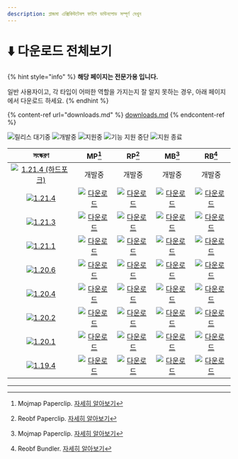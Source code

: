```yaml
---
description: প্লাজমা এক্সিকিউটেবল ফাইল ডাউনলোড সম্পূর্ণ দেখুন
---
```


# ⬇️ 다운로드 전체보기

{% hint style="info" %}
**해당 페이지는 전문가용 입니다.**

일반 사용자이고, 각 타입이 어떠한 역할을 가지는지 잘 알지 못하는 경우, 아래 페이지에서 다운로드 하세요.
{% endhint %}

{% content-ref url="downloads.md" %}
[downloads.md](downloads.md)
{% endcontent-ref %}

![릴리스 대기중](https://badge.plazmamc.org/0/릴리스%20대기중) ![개발중](https://badge.plazmamc.org/1/개발중) ![지원중](https://badge.plazmamc.org/2/지원중) ![기능 지원 중단](https://badge.plazmamc.org/6/기능%20지원%20중단) ![지원 종료](https://badge.plazmamc.org/4/지원%20종료)

|                                               সংস্করণ                                               |                                                                                                 MP[^1]                                                                                                 |                                                                                                 RP[^2]                                                                                                |                                                                                                MB[^3]                                                                                                |                                                                                                RB[^4]                                                                                               |
| :-------------------------------------------------------------------------------------------------: | :----------------------------------------------------------------------------------------------------------------------------------------------------------------------------------------------------: | :---------------------------------------------------------------------------------------------------------------------------------------------------------------------------------------------------: | :--------------------------------------------------------------------------------------------------------------------------------------------------------------------------------------------------: | :-------------------------------------------------------------------------------------------------------------------------------------------------------------------------------------------------: |
| [![1.21.4 (하드포크)](https://badge.plazmamc.org/0/1.21.4%20\(하드포크\))](https://git.plazmamc.org/1.21.3) |                                                                                                   개발중                                                                                                  |                                                                                                  개발중                                                                                                  |                                                                                                  개발중                                                                                                 |                                                                                                 개발중                                                                                                 |
|          [![1.21.4](https://badge.plazmamc.org/1/1.21.4)](https://git.plazmamc.org/1.21.3)          | [![다운로드](https://badge.plazmamc.org/1/다운로드)](https://ci.codemc.io/job/PlazmaMC/job/Plazma/job/dev%252F1.21.4/lastSuccessfulBuild/artifact/build/libs/plazma-paperclip-1.21.4-R0.1-SNAPSHOT-mojmap.jar) | [![다운로드](https://badge.plazmamc.org/1/다운로드)](https://ci.codemc.io/job/PlazmaMC/job/Plazma/job/dev%252F1.21.4/lastSuccessfulBuild/artifact/build/libs/plazma-paperclip-1.21.4-R0.1-SNAPSHOT-reobf.jar) | [![다운로드](https://badge.plazmamc.org/1/다운로드)](https://ci.codemc.io/job/PlazmaMC/job/Plazma/job/dev%252F1.21.4/lastSuccessfulBuild/artifact/build/libs/plazma-bundler-1.21.4-R0.1-SNAPSHOT-mojmap.jar) | [![다운로드](https://badge.plazmamc.org/1/다운로드)](https://ci.codemc.io/job/PlazmaMC/job/Plazma/job/dev%252F1.21.4/lastSuccessfulBuild/artifact/build/libs/plazma-bundler-1.21.4-R0.1-SNAPSHOT-reobf.jar) |
|          [![1.21.3](https://badge.plazmamc.org/2/1.21.3)](https://git.plazmamc.org/1.21.3)          |                                                             [![다운로드](https://badge.plazmamc.org/1/다운로드)](https://dl.plazmamc.org/1.21.3/0)                                                             |                                                             [![다운로드](https://badge.plazmamc.org/1/다운로드)](https://dl.plazmamc.org/1.21.3/1)                                                            |                                                            [![다운로드](https://badge.plazmamc.org/1/다운로드)](https://dl.plazmamc.org/1.21.3/2)                                                            |                                                            [![다운로드](https://badge.plazmamc.org/1/다운로드)](https://dl.plazmamc.org/1.21.3/3)                                                           |
|          [![1.21.1](https://badge.plazmamc.org/4/1.21.1)](https://git.plazmamc.org/1.21.1)          |                                                             [![다운로드](https://badge.plazmamc.org/1/다운로드)](https://dl.plazmamc.org/1.21.1/0)                                                             |                                                             [![다운로드](https://badge.plazmamc.org/1/다운로드)](https://dl.plazmamc.org/1.21.1/1)                                                            |                                                            [![다운로드](https://badge.plazmamc.org/1/다운로드)](https://dl.plazmamc.org/1.21.1/2)                                                            |                                                            [![다운로드](https://badge.plazmamc.org/1/다운로드)](https://dl.plazmamc.org/1.21.1/3)                                                           |
|          [![1.20.6](https://badge.plazmamc.org/6/1.20.6)](https://git.plazmamc.org/1.20.6)          |                                                             [![다운로드](https://badge.plazmamc.org/1/다운로드)](https://dl.plazmamc.org/1.20.6/0)                                                             |                                                             [![다운로드](https://badge.plazmamc.org/1/다운로드)](https://dl.plazmamc.org/1.20.6/1)                                                            |                                                            [![다운로드](https://badge.plazmamc.org/1/다운로드)](https://dl.plazmamc.org/1.20.6/2)                                                            |                                                            [![다운로드](https://badge.plazmamc.org/1/다운로드)](https://dl.plazmamc.org/1.20.6/3)                                                           |
|          [![1.20.4](https://badge.plazmamc.org/4/1.20.4)](https://git.plazmamc.org/1.20.4)          |                                                             [![다운로드](https://badge.plazmamc.org/1/다운로드)](https://dl.plazmamc.org/1.20.4/0)                                                             |                                                             [![다운로드](https://badge.plazmamc.org/1/다운로드)](https://dl.plazmamc.org/1.20.4/1)                                                            |                                                            [![다운로드](https://badge.plazmamc.org/1/다운로드)](https://dl.plazmamc.org/1.20.4/2)                                                            |                                                            [![다운로드](https://badge.plazmamc.org/1/다운로드)](https://dl.plazmamc.org/1.20.4/3)                                                           |
|          [![1.20.2](https://badge.plazmamc.org/4/1.20.2)](https://git.plazmamc.org/1.20.2)          |                                                             [![다운로드](https://badge.plazmamc.org/1/다운로드)](https://dl.plazmamc.org/1.20.2/0)                                                             |                                                             [![다운로드](https://badge.plazmamc.org/1/다운로드)](https://dl.plazmamc.org/1.20.2/1)                                                            |                                                            [![다운로드](https://badge.plazmamc.org/1/다운로드)](https://dl.plazmamc.org/1.20.2/2)                                                            |                                                            [![다운로드](https://badge.plazmamc.org/1/다운로드)](https://dl.plazmamc.org/1.20.2/3)                                                           |
|          [![1.20.1](https://badge.plazmamc.org/4/1.20.1)](https://git.plazmamc.org/1.20.1)          |                                                             [![다운로드](https://badge.plazmamc.org/1/다운로드)](https://dl.plazmamc.org/1.20.1/0)                                                             |                                                             [![다운로드](https://badge.plazmamc.org/1/다운로드)](https://dl.plazmamc.org/1.20.1/1)                                                            |                                                            [![다운로드](https://badge.plazmamc.org/1/다운로드)](https://dl.plazmamc.org/1.20.1/2)                                                            |                                                            [![다운로드](https://badge.plazmamc.org/1/다운로드)](https://dl.plazmamc.org/1.20.1/3)                                                           |
|          [![1.19.4](https://badge.plazmamc.org/4/1.19.4)](https://git.plazmamc.org/1.19.4)          |                                                             [![다운로드](https://badge.plazmamc.org/1/다운로드)](https://dl.plazmamc.org/1.19.4/0)                                                             |                                                             [![다운로드](https://badge.plazmamc.org/1/다운로드)](https://dl.plazmamc.org/1.19.4/1)                                                            |                                                            [![다운로드](https://badge.plazmamc.org/1/다운로드)](https://dl.plazmamc.org/1.19.4/2)                                                            |                                                            [![다운로드](https://badge.plazmamc.org/1/다운로드)](https://dl.plazmamc.org/1.19.4/3)                                                           |

***

[^1]: Mojmap Paperclip. [자세히 알아보기](../administration/getting-started/#id-2)

[^2]: Reobf Paperclip. [자세히 알아보기](../administration/getting-started/#id-2)

[^3]: Mojmap Paperclip. [자세히 알아보기](../administration/getting-started/#id-2)

[^4]: Reobf Bundler. [자세히 알아보기](../administration/getting-started/#id-2)
